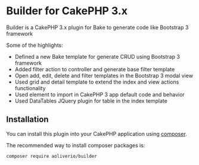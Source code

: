 # Builder for CakePHP 3.x

Builder is a CakePHP 3.x plugin for Bake to generate code like Bootstrap 3 framework 

Some of the highlights:

- Defined a new Bake template for generate CRUD using Bootstrap 3 framework
- Added filter action to controller and generate base filter template
- Open add, edit, delete and filter templates in the Bootstrap 3 modal view
- Used grid and detail template to extend the index and view actions functionality
- Used element to import in CakePHP 3 app default code and behavior
- Used DataTables JQuery plugin for table in the index template

## Installation

You can install this plugin into your CakePHP application using [composer](http://getcomposer.org).

The recommended way to install composer packages is:

```
composer require aoliverio/builder
```
